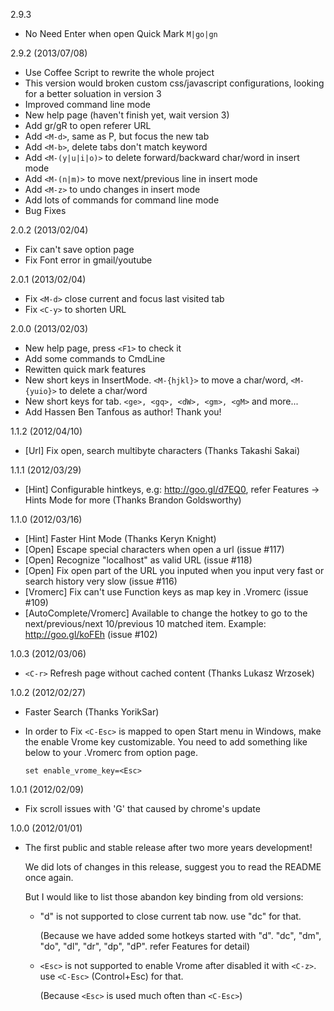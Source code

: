 2.9.3
- No Need Enter when open Quick Mark `M|go|gn`

2.9.2 (2013/07/08)

- Use Coffee Script to rewrite the whole project
- This version would broken custom css/javascript configurations, looking for a better soluation in version 3
- Improved command line mode
- New help page (haven't finish yet, wait version 3)
- Add gr/gR to open referer URL
- Add `<M-d>`, same as P, but focus the new tab
- Add `<M-b>`, delete tabs don't match keyword
- Add `<M-(y|u|i|o)>` to delete forward/backward char/word in insert mode
- Add `<M-(n|m)>` to move next/previous line in insert mode
- Add `<M-z>` to undo changes in insert mode
- Add lots of commands for command line mode
- Bug Fixes

2.0.2 (2013/02/04)

- Fix can't save option page
- Fix Font error in gmail/youtube

2.0.1 (2013/02/04)

- Fix `<M-d>` close current and focus last visited tab
- Fix `<C-y>` to shorten URL

2.0.0 (2013/02/03)

- New help page, press `<F1>` to check it
- Add some commands to CmdLine
- Rewitten quick mark features
- New short keys in InsertMode. `<M-{hjkl}>` to move a char/word, `<M-{yuio}>` to delete a char/word
- New short keys for tab. `<ge>, <gq>, <dW>, <gm>, <gM>` and more...
- Add Hassen Ben Tanfous as author! Thank you!

1.1.2 (2012/04/10)

- [Url] Fix open, search multibyte characters (Thanks Takashi Sakai)

1.1.1 (2012/03/29)

- [Hint] Configurable hintkeys, e.g: http://goo.gl/d7EQ0, refer Features -\> Hints Mode for more (Thanks Brandon Goldsworthy)

1.1.0 (2012/03/16)

- [Hint] Faster Hint Mode (Thanks Keryn Knight)
- [Open] Escape special characters when open a url (issue #117)
- [Open] Recognize "localhost" as valid URL (issue #118)
- [Open] Fix open part of the URL you inputed when you input very fast or search history very slow (issue #116)
- [Vromerc] Fix can't use Function keys as map key in .Vromerc (issue #109)
- [AutoComplete/Vromerc] Available to change the hotkey to go to the next/previous/next 10/previous 10 matched item. Example: http://goo.gl/koFEh (issue #102)

1.0.3 (2012/03/06)

- `<C-r>` Refresh page without cached content (Thanks Lukasz Wrzosek)

1.0.2 (2012/02/27)

- Faster Search (Thanks YorikSar)
- In order to Fix `<C-Esc>` is mapped to open Start menu in Windows, make the enable Vrome key customizable.
  You need to add something like below to your .Vromerc from option page.

   `set enable_vrome_key=<Esc>`

1.0.1 (2012/02/09)

- Fix scroll issues with 'G' that caused by chrome's update

1.0.0 (2012/01/01)

- The first public and stable release after two more years development!

  We did lots of changes in this release, suggest you to read the README once again.

  But I would like to list those abandon key binding from old versions:
  *  "d" is not supported to close current tab now. use "dc" for that.

     (Because we have added some hotkeys started with "d".  "dc", "dm", "do", "dl", "dr", "dp", "dP". refer Features for detail)
  *  `<Esc>` is not supported to enable Vrome after disabled it with `<C-z>`. use `<C-Esc>` (Control+Esc) for that.

     (Because `<Esc>` is used much often than `<C-Esc>`)
